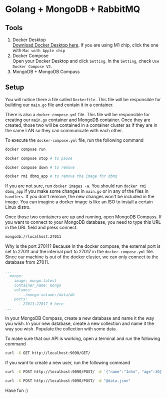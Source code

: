 # Golang + MongoDB + RabbitMQ

## Tools
1. Docker Desktop \
   [Download Docker Desktop here](https://docs.docker.com/desktop/mac/install/).
   If you are using M1 chip, click the one with `Mac with Apple chip`
2. Docker Compose \
   Open your Docker Desktop and click `Setting`. In the `Setting`, check `Use Docker Compose V2`.
3. MongoDB + MongoDB Compass


## Setup

You will notice there a file called `Dockerfile`. This file will be responsible for building our `main.go` file 
and contain it in a container.

There is also a `docker-compose.yml` file. This file will be responsible for creating our `main.go` container and MongoDB container. 
Once they are created, those two will be contained in a container cluster as if they are in the same LAN so they can communicate with each other.

To execute the `docker-compose.yml` file, run the following command

```bash 
docker compose run

docker compose stop # to pause

docker compose down # to remove

docker rmi dbmq_app # to remove the image for dbmq
```

If you are not sure, run `docker images -a`. You should run `docker rmi dbmq_app` if you make some changes in `main.go` or in any of the files in `handlers`. If you don't remove, the new changes won't be included in the image. You can imagine a docker image is like an ISO to install a certain Linux distro.

Once those two containers are up and running, open MongoDB Compass. If you want to connect to your MongoDB database, you need to type this URL in the URL field and press connect.

```bash
mongodb://localhost:27011
```

Why is the port 27011? Because in the docker compose, the external port is set to 27011 and the internal port to 27017 in the `docker-compose.yml` file. Since our machine is out of the docker cluster, we can only connect to the database from 27011.

```yaml
...
  mongo:
    image: mongo:latest
    container_name: mongo
    volumes:
      - ./mongo-volume:/data/db
    ports:
      - 27011:27017 # here
...
```

In your MongoDB Compass, create a new database and name it the way you wish. In your new database, create a new collection and name it the way you wish. Populate the collection with some data.

To make sure that our API is working, open a terminal and run the following command

```bash
curl -X GET http://localhost:9090/GET/
```

If you want to create a new user, run the following command

```bash
curl -X POST http://localhost:9090/POST/ -d '{"name":"John", "age":30}'

curl -X POST http://localhost:9090/POST/ -d "@data.json"
```

Have fun :)


